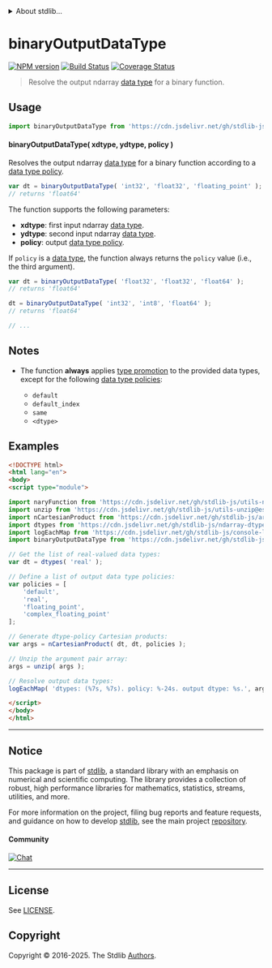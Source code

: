 <!--

@license Apache-2.0

Copyright (c) 2025 The Stdlib Authors.

Licensed under the Apache License, Version 2.0 (the "License");
you may not use this file except in compliance with the License.
You may obtain a copy of the License at

   http://www.apache.org/licenses/LICENSE-2.0

Unless required by applicable law or agreed to in writing, software
distributed under the License is distributed on an "AS IS" BASIS,
WITHOUT WARRANTIES OR CONDITIONS OF ANY KIND, either express or implied.
See the License for the specific language governing permissions and
limitations under the License.

-->


<details>
  <summary>
    About stdlib...
  </summary>
  <p>We believe in a future in which the web is a preferred environment for numerical computation. To help realize this future, we've built stdlib. stdlib is a standard library, with an emphasis on numerical and scientific computation, written in JavaScript (and C) for execution in browsers and in Node.js.</p>
  <p>The library is fully decomposable, being architected in such a way that you can swap out and mix and match APIs and functionality to cater to your exact preferences and use cases.</p>
  <p>When you use stdlib, you can be absolutely certain that you are using the most thorough, rigorous, well-written, studied, documented, tested, measured, and high-quality code out there.</p>
  <p>To join us in bringing numerical computing to the web, get started by checking us out on <a href="https://github.com/stdlib-js/stdlib">GitHub</a>, and please consider <a href="https://opencollective.com/stdlib">financially supporting stdlib</a>. We greatly appreciate your continued support!</p>
</details>

# binaryOutputDataType

[![NPM version][npm-image]][npm-url] [![Build Status][test-image]][test-url] [![Coverage Status][coverage-image]][coverage-url] <!-- [![dependencies][dependencies-image]][dependencies-url] -->

> Resolve the output ndarray [data type][@stdlib/ndarray/dtypes] for a binary function.

<!-- Section to include introductory text. Make sure to keep an empty line after the intro `section` element and another before the `/section` close. -->

<section class="intro">

</section>

<!-- /.intro -->

<!-- Package usage documentation. -->



<section class="usage">

## Usage

```javascript
import binaryOutputDataType from 'https://cdn.jsdelivr.net/gh/stdlib-js/ndarray-base-binary-output-dtype@esm/index.mjs';
```

#### binaryOutputDataType( xdtype, ydtype, policy )

Resolves the output ndarray [data type][@stdlib/ndarray/dtypes] for a binary function according to a [data type policy][@stdlib/ndarray/output-dtype-policies].

```javascript
var dt = binaryOutputDataType( 'int32', 'float32', 'floating_point' );
// returns 'float64'
```

The function supports the following parameters:

-   **xdtype**: first input ndarray [data type][@stdlib/ndarray/dtypes].
-   **ydtype**: second input ndarray [data type][@stdlib/ndarray/dtypes].
-   **policy**: output [data type policy][@stdlib/ndarray/output-dtype-policies].

If `policy` is a [data type][@stdlib/ndarray/dtypes], the function always returns the `policy` value (i.e., the third argument).

```javascript
var dt = binaryOutputDataType( 'float32', 'float32', 'float64' );
// returns 'float64'

dt = binaryOutputDataType( 'int32', 'int8', 'float64' );
// returns 'float64'

// ...
```

</section>

<!-- /.usage -->

<!-- Package usage notes. Make sure to keep an empty line after the `section` element and another before the `/section` close. -->

<section class="notes">

## Notes

-   The function **always** applies [type promotion][@stdlib/ndarray/promotion-rules] to the provided data types, except for the following [data type policies][@stdlib/ndarray/output-dtype-policies]:

    -   `default`
    -   `default_index`
    -   `same`
    -   `<dtype>`

</section>

<!-- /.notes -->

<!-- Package usage examples. -->

<section class="examples">

## Examples

<!-- eslint no-undef: "error" -->

```html
<!DOCTYPE html>
<html lang="en">
<body>
<script type="module">

import naryFunction from 'https://cdn.jsdelivr.net/gh/stdlib-js/utils-nary-function@esm/index.mjs';
import unzip from 'https://cdn.jsdelivr.net/gh/stdlib-js/utils-unzip@esm/index.mjs';
import nCartesianProduct from 'https://cdn.jsdelivr.net/gh/stdlib-js/array-base-n-cartesian-product@esm/index.mjs';
import dtypes from 'https://cdn.jsdelivr.net/gh/stdlib-js/ndarray-dtypes@esm/index.mjs';
import logEachMap from 'https://cdn.jsdelivr.net/gh/stdlib-js/console-log-each-map@esm/index.mjs';
import binaryOutputDataType from 'https://cdn.jsdelivr.net/gh/stdlib-js/ndarray-base-binary-output-dtype@esm/index.mjs';

// Get the list of real-valued data types:
var dt = dtypes( 'real' );

// Define a list of output data type policies:
var policies = [
    'default',
    'real',
    'floating_point',
    'complex_floating_point'
];

// Generate dtype-policy Cartesian products:
var args = nCartesianProduct( dt, dt, policies );

// Unzip the argument pair array:
args = unzip( args );

// Resolve output data types:
logEachMap( 'dtypes: (%7s, %7s). policy: %-24s. output dtype: %s.', args[ 0 ], args[ 1 ], args[ 2 ], naryFunction( binaryOutputDataType, 3 ) );

</script>
</body>
</html>
```

</section>

<!-- /.examples -->

<!-- Section to include cited references. If references are included, add a horizontal rule *before* the section. Make sure to keep an empty line after the `section` element and another before the `/section` close. -->

<section class="references">

</section>

<!-- /.references -->

<!-- Section for related `stdlib` packages. Do not manually edit this section, as it is automatically populated. -->

<section class="related">

</section>

<!-- /.related -->

<!-- Section for all links. Make sure to keep an empty line after the `section` element and another before the `/section` close. -->


<section class="main-repo" >

* * *

## Notice

This package is part of [stdlib][stdlib], a standard library with an emphasis on numerical and scientific computing. The library provides a collection of robust, high performance libraries for mathematics, statistics, streams, utilities, and more.

For more information on the project, filing bug reports and feature requests, and guidance on how to develop [stdlib][stdlib], see the main project [repository][stdlib].

#### Community

[![Chat][chat-image]][chat-url]

---

## License

See [LICENSE][stdlib-license].


## Copyright

Copyright &copy; 2016-2025. The Stdlib [Authors][stdlib-authors].

</section>

<!-- /.stdlib -->

<!-- Section for all links. Make sure to keep an empty line after the `section` element and another before the `/section` close. -->

<section class="links">

[npm-image]: http://img.shields.io/npm/v/@stdlib/ndarray-base-binary-output-dtype.svg
[npm-url]: https://npmjs.org/package/@stdlib/ndarray-base-binary-output-dtype

[test-image]: https://github.com/stdlib-js/ndarray-base-binary-output-dtype/actions/workflows/test.yml/badge.svg?branch=main
[test-url]: https://github.com/stdlib-js/ndarray-base-binary-output-dtype/actions/workflows/test.yml?query=branch:main

[coverage-image]: https://img.shields.io/codecov/c/github/stdlib-js/ndarray-base-binary-output-dtype/main.svg
[coverage-url]: https://codecov.io/github/stdlib-js/ndarray-base-binary-output-dtype?branch=main

<!--

[dependencies-image]: https://img.shields.io/david/stdlib-js/ndarray-base-binary-output-dtype.svg
[dependencies-url]: https://david-dm.org/stdlib-js/ndarray-base-binary-output-dtype/main

-->

[chat-image]: https://img.shields.io/gitter/room/stdlib-js/stdlib.svg
[chat-url]: https://app.gitter.im/#/room/#stdlib-js_stdlib:gitter.im

[stdlib]: https://github.com/stdlib-js/stdlib

[stdlib-authors]: https://github.com/stdlib-js/stdlib/graphs/contributors

[umd]: https://github.com/umdjs/umd
[es-module]: https://developer.mozilla.org/en-US/docs/Web/JavaScript/Guide/Modules

[deno-url]: https://github.com/stdlib-js/ndarray-base-binary-output-dtype/tree/deno
[deno-readme]: https://github.com/stdlib-js/ndarray-base-binary-output-dtype/blob/deno/README.md
[umd-url]: https://github.com/stdlib-js/ndarray-base-binary-output-dtype/tree/umd
[umd-readme]: https://github.com/stdlib-js/ndarray-base-binary-output-dtype/blob/umd/README.md
[esm-url]: https://github.com/stdlib-js/ndarray-base-binary-output-dtype/tree/esm
[esm-readme]: https://github.com/stdlib-js/ndarray-base-binary-output-dtype/blob/esm/README.md
[branches-url]: https://github.com/stdlib-js/ndarray-base-binary-output-dtype/blob/main/branches.md

[stdlib-license]: https://raw.githubusercontent.com/stdlib-js/ndarray-base-binary-output-dtype/main/LICENSE

[@stdlib/ndarray/dtypes]: https://github.com/stdlib-js/ndarray-dtypes/tree/esm

[@stdlib/ndarray/output-dtype-policies]: https://github.com/stdlib-js/ndarray-output-dtype-policies/tree/esm

[@stdlib/ndarray/promotion-rules]: https://github.com/stdlib-js/ndarray-promotion-rules/tree/esm

</section>

<!-- /.links -->
